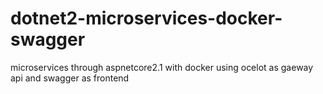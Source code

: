 # dotnet2-microservices-docker-swagger
microservices through aspnetcore2.1 with docker using ocelot as gaeway api and swagger as frontend
